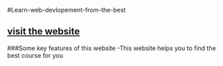 #Learn-web-devlopement-from-the-best

## [visit the website](https://laughing-cori-d10005.netlify.app/home)

###Some key features of this website
-This website helps you to find the best course for you
